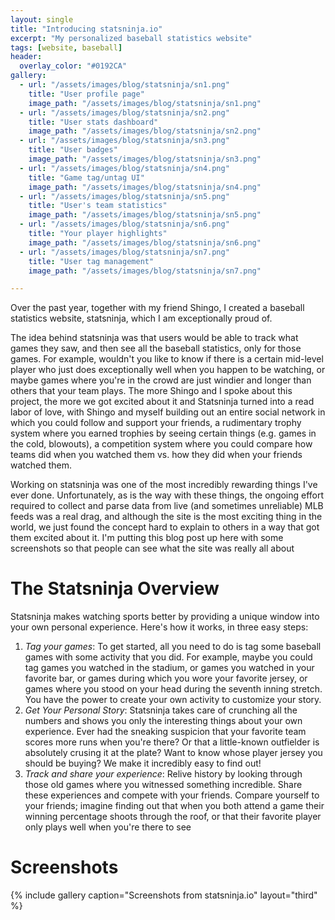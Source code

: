```yaml
---
layout: single
title: "Introducing statsninja.io"
excerpt: "My personalized baseball statistics website"
tags: [website, baseball]
header:
  overlay_color: "#0192CA"
gallery:
  - url: "/assets/images/blog/statsninja/sn1.png"
    title: "User profile page"
    image_path: "/assets/images/blog/statsninja/sn1.png"
  - url: "/assets/images/blog/statsninja/sn2.png"
    title: "User stats dashboard"
    image_path: "/assets/images/blog/statsninja/sn2.png"
  - url: "/assets/images/blog/statsninja/sn3.png"
    title: "User badges"
    image_path: "/assets/images/blog/statsninja/sn3.png"
  - url: "/assets/images/blog/statsninja/sn4.png"
    title: "Game tag/untag UI"
    image_path: "/assets/images/blog/statsninja/sn4.png"
  - url: "/assets/images/blog/statsninja/sn5.png"
    title: "User's team statistics"
    image_path: "/assets/images/blog/statsninja/sn5.png"
  - url: "/assets/images/blog/statsninja/sn6.png"
    title: "Your player highlights"
    image_path: "/assets/images/blog/statsninja/sn6.png"
  - url: "/assets/images/blog/statsninja/sn7.png"
    title: "User tag management"
    image_path: "/assets/images/blog/statsninja/sn7.png"

---
```


Over the past year, together with my friend Shingo, I created a baseball statistics website, statsninja, which I am exceptionally proud of.

The idea behind statsninja was that users would be able to track what games they saw, and then see all the baseball statistics, only for those games.  For example, wouldn't you like to know if there is a certain mid-level player who just does exceptionally well when you happen to be watching, or maybe games where you're in the crowd are just windier and longer than others that your team plays.  The more Shingo and I spoke about this project, the more we got excited about it and  Statsninja turned into a read labor of love, with Shingo and myself building out an entire social network in which you could follow and support your friends, a rudimentary trophy system where you earned trophies by seeing certain things (e.g. games in the cold, blowouts), a competition system where you could compare how teams did when you watched them vs. how they did when your friends watched them.

Working on statsninja was one of the most incredibly rewarding things I've ever done.  Unfortunately, as is the way with these things, the ongoing effort required to collect and parse data from live (and sometimes unreliable) MLB feeds was a real drag, and although the site is the most exciting thing in the world, we just found the concept hard to explain to others in a way that got them excited about it.  I'm putting this blog post up here with some screenshots so that people can see what the site was really all about

# The Statsninja Overview

Statsninja makes watching sports better by providing a unique window into your own personal experience. Here's how it works, in three easy steps:

1. *Tag your games*: To get started, all you need to do is tag some baseball games with some activity that you did.  For example, maybe you could tag games you watched in the stadium, or games you watched in your favorite bar, or games during which you wore your favorite jersey, or games where you stood on your head during the seventh inning stretch. You have the power to create your own activity to customize your story.
1. *Get Your Personal Story*: Statsninja takes care of crunching all the numbers and shows you only the interesting things about your own experience.  Ever had the sneaking suspicion that your favorite team scores more runs when you're there? Or that a little-known outfielder is absolutely crusing it at the plate? Want to know whose player jersey you should be buying? We make it incredibly easy to find out!
1. *Track and share your experience*: Relive history by looking through those old games where you witnessed something incredible. Share these experiences and compete with your friends.  Compare yourself to your friends; imagine finding out that when you both attend a game their winning percentage shoots through the roof, or that their favorite player only plays well when you're there to see

# Screenshots

{% include gallery caption="Screenshots from statsninja.io" layout="third" %}
